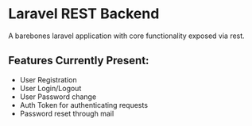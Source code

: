 # Laravel REST Backend
A barebones laravel application with core functionality exposed via rest.

## Features Currently Present:
* User Registration
* User Login/Logout
* User Password change
* Auth Token for authenticating requests
* Password reset through mail